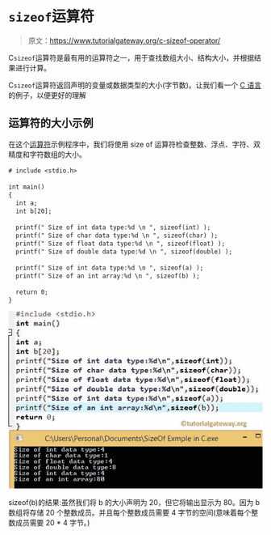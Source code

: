# `sizeof`运算符

> 原文：<https://www.tutorialgateway.org/c-sizeof-operator/>

C`sizeof`运算符是最有用的运算符之一，用于查找数组大小、结构大小，并根据结果进行计算。

C`sizeof`运算符返回声明的变量或数据类型的大小(字节数)。让我们看一个 [C 语言](https://www.tutorialgateway.org/c-programming/)的例子，以便更好的理解

## 运算符的大小示例

在这个[运算符](https://www.tutorialgateway.org/c-programming-operators/)示例程序中，我们将使用 size of 运算符检查整数、浮点、字符、双精度和字符数组的大小。

```
# include <stdio.h>

int main()
{
  int a;
  int b[20];

  printf(" Size of int data type:%d \n ", sizeof(int) );
  printf(" Size of char data type:%d \n ", sizeof(char) );
  printf(" Size of float data type:%d \n ", sizeof(float) );
  printf(" Size of double data type:%d \n ", sizeof(double) );

  printf(" Size of int data type:%d \n ", sizeof(a) ); 
  printf(" Size of an int array:%d \n ", sizeof(b) );

  return 0;
}
```

![C SizeOf Operator](img/32e17e0dc17c8e0bb1000cdd002fd1cc.png)

sizeof(b)的结果:虽然我们将 b 的大小声明为 20，但它将输出显示为 80。因为 b 数组将存储 20 个整数成员。并且每个整数成员需要 4 字节的空间(意味着每个整数成员需要 20 * 4 字节。)